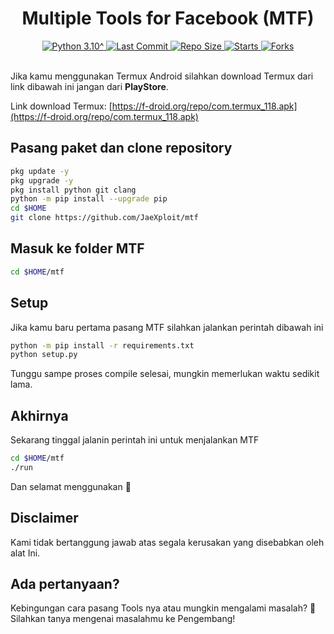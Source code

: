 <h1 align="center"><b>Multiple Tools for Facebook (MTF)</b></h1>

<div align="center">
  <a href="https://github.com/JaeXploit">
    <img alt="Python 3.10^" src="https://img.shields.io/badge/Python-3.10^-success.svg"/>
  </a>
  <a href="https://github.com/JaeXploit">
    <img alt="Last Commit" src="https://img.shields.io/github/last-commit/JaeXploit/mtf.svg"/>
  </a>
   <a href="https://github.com/JaeXploit">
    <img alt="Repo Size" src="https://img.shields.io/github/repo-size/JaeXploit/mtf.svg"/>
  </a>
  <a href="https://github.com/JaeXploit">
    <img alt="Starts" src="https://img.shields.io/github/stars/JaeXploit/mtf.svg"/>
  </a>
  <a href="https://github.com/JaeXploit">
    <img alt="Forks" src="https://img.shields.io/github/forks/JaeXploit/mtf.svg"/>
  </a>
</div>
<br>

Jika kamu menggunakan Termux Android silahkan download Termux dari link dibawah ini jangan dari <b>PlayStore</b>.

Link download Termux: [https://f-droid.org/repo/com.termux_118.apk](https://f-droid.org/repo/com.termux_118.apk)

## Pasang paket dan clone repository
```sh
pkg update -y
pkg upgrade -y
pkg install python git clang
python -m pip install --upgrade pip
cd $HOME
git clone https://github.com/JaeXploit/mtf
```

## Masuk ke folder MTF
```sh
cd $HOME/mtf
```

## Setup
Jika kamu baru pertama pasang MTF silahkan jalankan perintah dibawah ini
```sh
python -m pip install -r requirements.txt
python setup.py
```
Tunggu sampe proses compile selesai, mungkin memerlukan waktu sedikit lama.

## Akhirnya
Sekarang tinggal jalanin perintah ini untuk menjalankan MTF
```sh
cd $HOME/mtf
./run
```
Dan selamat menggunakan 🤗

## Disclaimer
Kami tidak bertanggung jawab atas segala kerusakan yang disebabkan oleh alat Ini.

## Ada pertanyaan?
Kebingungan cara pasang Tools nya atau mungkin mengalami masalah? 🤔
Silahkan tanya mengenai masalahmu ke Pengembang!